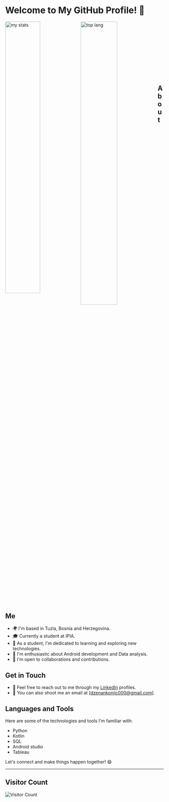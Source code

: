 # Welcome to My GitHub Profile! 👋

<img alt="my stats" align="left" width="47%" src="https://github-readme-stats.vercel.app/api?username=Dzenooo&show_icons=true&theme=radical&show=prs_merged_percentage&rank_icon=github"/>
<img alt="top lang" align="left" width="48%" src="https://github-readme-stats.vercel.app/api/top-langs/?username=Dzenooo&theme=radical&layout=compact&langs_count=4"/>

<br>
<br>
<br>
<br>
<br>
<br>
<br>
<br>
<br>
<br>



## About Me

- 🌍 I'm based in Tuzla, Bosnia and Herzegovina.
- 🎓 Currently a student at IPIA.
- 💼 As a student, I'm dedicated to learning and exploring new technologies.
- 🌱 I'm enthusiastic about Android development and Data analysis.
- 🤝 I'm open to collaborations and contributions.


## Get in Touch

- 💬 Feel free to reach out to me through my [LinkedIn](https://www.linkedin.com/in/dzenan-konjic200/) profiles.
- 📧 You can also shoot me an email at [dzenankonjic000@gmail.com].


## Languages and Tools

Here are some of the technologies and tools I'm familiar with:

- Python
- Kotlin
- SQL
- Android studio
- Tableau


Let's connect and make things happen together! 😄

---

## Visitor Count

![Visitor Count](https://profile-counter.glitch.me/Dzenooo/count.svg)
